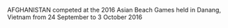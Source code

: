 AFGHANISTAN competed at the 2016 Asian Beach Games held in Danang, Vietnam from 24 September to 3 October 2016
